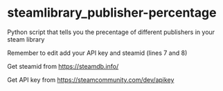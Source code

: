 # steamlibrary_publisher-percentage
Python script that tells you the precentage of different publishers in your steam library

Remember to edit add your API key and steamid (lines 7 and 8)

Get steamid from https://steamdb.info/

Get API key from https://steamcommunity.com/dev/apikey
